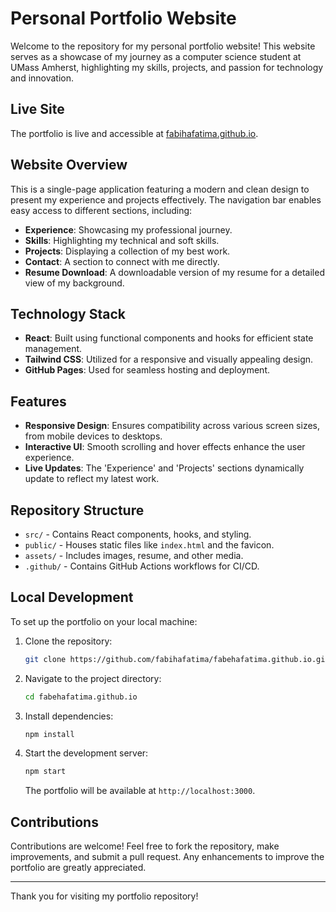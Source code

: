 # Personal Portfolio Website

Welcome to the repository for my personal portfolio website! This website serves as a showcase of my journey as a computer science student at UMass Amherst, highlighting my skills, projects, and passion for technology and innovation.

## Live Site
The portfolio is live and accessible at [fabihafatima.github.io](https://fabihafatima.github.io).

## Website Overview
This is a single-page application featuring a modern and clean design to present my experience and projects effectively. The navigation bar enables easy access to different sections, including:
- **Experience**: Showcasing my professional journey.
- **Skills**: Highlighting my technical and soft skills.
- **Projects**: Displaying a collection of my best work.
- **Contact**: A section to connect with me directly.
- **Resume Download**: A downloadable version of my resume for a detailed view of my background.

## Technology Stack
- **React**: Built using functional components and hooks for efficient state management.
- **Tailwind CSS**: Utilized for a responsive and visually appealing design.
- **GitHub Pages**: Used for seamless hosting and deployment.

## Features
- **Responsive Design**: Ensures compatibility across various screen sizes, from mobile devices to desktops.
- **Interactive UI**: Smooth scrolling and hover effects enhance the user experience.
- **Live Updates**: The 'Experience' and 'Projects' sections dynamically update to reflect my latest work.

## Repository Structure
- `src/` - Contains React components, hooks, and styling.
- `public/` - Houses static files like `index.html` and the favicon.
- `assets/` - Includes images, resume, and other media.
- `.github/` - Contains GitHub Actions workflows for CI/CD.

## Local Development
To set up the portfolio on your local machine:

1. Clone the repository:
   ```bash
   git clone https://github.com/fabihafatima/fabehafatima.github.io.git
   ```
2. Navigate to the project directory:
   ```bash
   cd fabehafatima.github.io
   ```
3. Install dependencies:
   ```bash
   npm install
   ```
4. Start the development server:
   ```bash
   npm start
   ```
   The portfolio will be available at `http://localhost:3000`.

## Contributions
Contributions are welcome! Feel free to fork the repository, make improvements, and submit a pull request. Any enhancements to improve the portfolio are greatly appreciated.

---
Thank you for visiting my portfolio repository!

